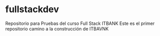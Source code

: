 # fullstackdev
Repositorio para Pruebas del curso Full Stack ITBANK
Este es el primer repositorio camino a la construcción de ITBAVNK
